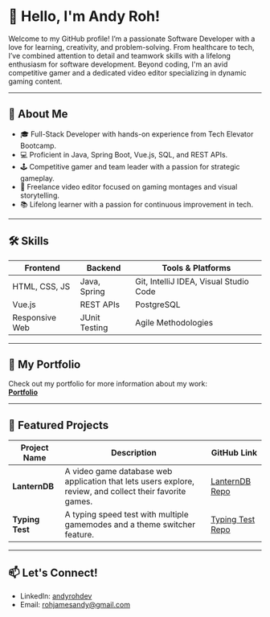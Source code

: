 # 👋 Hello, I'm Andy Roh!

Welcome to my GitHub profile! I’m a passionate Software Developer with a love for learning, creativity, and problem-solving. From healthcare to tech, I’ve combined attention to detail and teamwork skills with a lifelong enthusiasm for software development. Beyond coding, I'm an avid competitive gamer and a dedicated video editor specializing in dynamic gaming content.

---

## 🚀 About Me
- 🎓 Full-Stack Developer with hands-on experience from Tech Elevator Bootcamp.
- 💻 Proficient in Java, Spring Boot, Vue.js, SQL, and REST APIs.
- 🕹️ Competitive gamer and team leader with a passion for strategic gameplay.
- 🎥 Freelance video editor focused on gaming montages and visual storytelling.
- 📚 Lifelong learner with a passion for continuous improvement in tech.

---

## 🛠️ Skills
| Frontend       | Backend        | Tools & Platforms   |
| -------------- | -------------- | ------------------- |
| HTML, CSS, JS  | Java, Spring   | Git, IntelliJ IDEA, Visual Studio Code |
| Vue.js         | REST APIs      | PostgreSQL          |
| Responsive Web | JUnit Testing  | Agile Methodologies |

---

## 🔗 My Portfolio
Check out my portfolio for more information about my work:  
**[Portfolio](https://andyrohdev.github.io/portfolio-website/)**

---

## 💼 Featured Projects

| Project Name | Description | GitHub Link |
| ------------ | ----------- | ----------- |
| **LanternDB** | A video game database web application that lets users explore, review, and collect their favorite games. | [LanternDB Repo](https://github.com/andyrohdev/lanterndb-capstone) |
| **Typing Test** | A typing speed test with multiple gamemodes and a theme switcher feature. | [Typing Test Repo](https://github.com/andyrohdev/typingtest-project) |

---

## 📫 Let's Connect!
- LinkedIn: [andyrohdev](https://www.linkedin.com/in/andyrohdev/)
- Email: rohjamesandy@gmail.com
